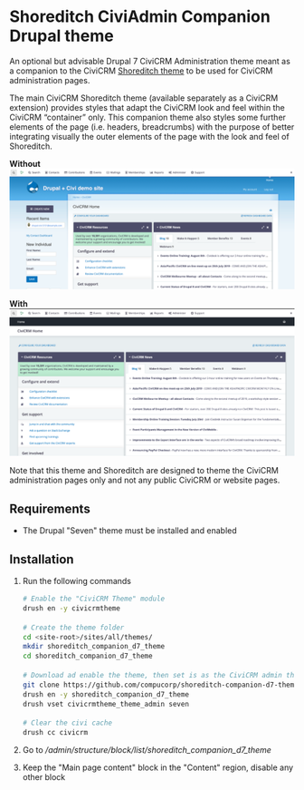 # Shoreditch CiviAdmin Companion Drupal theme

An optional but advisable Drupal 7 CiviCRM Administration theme meant as a companion to the CiviCRM [Shoreditch theme](https://github.com/civicrm/org.civicrm.shoreditch) to be used for CiviCRM administration pages.

The main CiviCRM Shoreditch theme (available separately as a CiviCRM extension) provides styles that adapt the CiviCRM look and feel within the CiviCRM “container” only. This companion theme also styles some further elements of the page (i.e. headers, breadcrumbs) with the purpose of better integrating visually the outer elements of the page with the look and feel of Shoreditch.

**Without**
![without](images/without-companion-theme.png)

**With**
![with](images/with-companion-theme.png)

Note that this theme and Shoreditch are designed to theme the CiviCRM administration pages only and not any public CiviCRM or website pages.

## Requirements

* The Drupal "Seven" theme must be installed and enabled

## Installation

1. Run the following commands

    ```bash
    # Enable the "CiviCRM Theme" module
    drush en -y civicrmtheme

    # Create the theme folder
    cd <site-root>/sites/all/themes/
    mkdir shoreditch_companion_d7_theme
    cd shoreditch_companion_d7_theme

    # Download ad enable the theme, then set is as the CiviCRM admin theme
    git clone https://github.com/compucorp/shoreditch-companion-d7-theme.git
    drush en -y shoreditch_companion_d7_theme
    drush vset civicrmtheme_theme_admin seven

    # Clear the civi cache
    drush cc civicrm
    ```

2. Go to _/admin/structure/block/list/shoreditch_companion_d7_theme_
3. Keep the "Main page content" block in the "Content" region, disable any other block
